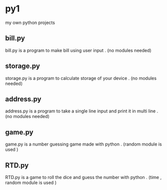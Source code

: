 # py1
my own python projects

## bill.py
bill.py is a program to make bill using user input . (no modules needed)

## storage.py
storage.py is a program to calculate storage of your device . (no modules needed)

## address.py
address.py is a program to take a single line input and print it in multi line . (no modules needed)

## game.py 
game.py is a number guessing game made with python . (random module is used )

## RTD.py
RTD.py is a game to roll the dice and guess the number with python . (time , random module is used )